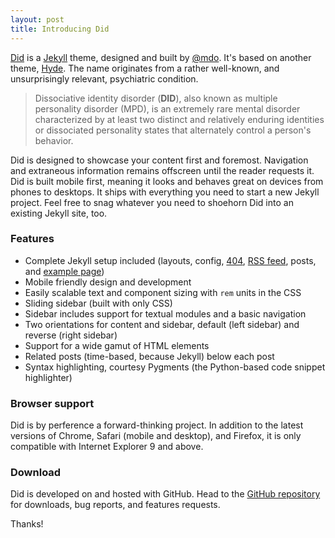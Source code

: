```yaml
---
layout: post
title: Introducing Did
---
```


[Did](http://mdo.github.io/did) is a [Jekyll](http://jekyllrb.com) theme, designed and built by [@mdo](https://twitter.com/mdo). It's based on another theme, [Hyde](http://andhyde.com). The name originates from a rather well-known, and unsurprisingly relevant, psychiatric condition.

> Dissociative identity disorder (<strong>DID</strong>), also known as multiple personality disorder (MPD), is an extremely rare mental disorder characterized by at least two distinct and relatively enduring identities or dissociated personality states that alternately control a person's behavior.

Did is designed to showcase your content first and foremost. Navigation and extraneous information remains offscreen until the reader requests it. Did is built mobile first, meaning it looks and behaves great on devices from phones to desktops. It ships with everything you need to start a new Jekyll project. Feel free to snag whatever you need to shoehorn Did into an existing Jekyll site, too.

### Features

* Complete Jekyll setup included (layouts, config, [404](/404), [RSS feed](/atom.xml), posts, and [example page](/about))
* Mobile friendly design and development
* Easily scalable text and component sizing with `rem` units in the CSS
* Sliding sidebar (built with only CSS)
* Sidebar includes support for textual modules and a basic navigation
* Two orientations for content and sidebar, default (left sidebar) and reverse (right sidebar)
* Support for a wide gamut of HTML elements
* Related posts (time-based, because Jekyll) below each post
* Syntax highlighting, courtesy Pygments (the Python-based code snippet highlighter)

### Browser support

Did is by perference a forward-thinking project. In addition to the latest versions of Chrome, Safari (mobile and desktop), and Firefox, it is only compatible with Internet Explorer 9 and above.

### Download

Did is developed on and hosted with GitHub. Head to the <a href="https://github.com/mdo/did">GitHub repository</a> for downloads, bug reports, and features requests.

Thanks!

